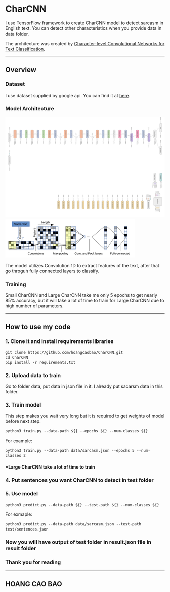# CharCNN

I use TensorFlow framework to create CharCNN model to detect sarcasm in English text. You can detect other characteristics when you provide data in data folder. 

The architecture was created by [Character-level Convolutional Networks for Text Classification](https://proceedings.neurips.cc/paper/2015/file/250cf8b51c773f3f8dc8b4be867a9a02-Paper.pdf).

---

## Overview

### Dataset
I use dataset supplied by google api. You can find it at [here](https://storage.googleapis.com/download.tensorflow.org/data/sarcasm.json).

### Model Architecture


![](image/CharCNN-architecture1.png)
![](image/CharCNN-architecture2.png)


The model utilizes Convolution 1D to extract features of the text, after that go throguh fully connected layers to classify.

### Training

Small CharCNN and Large CharCNN take me only 5 epochs to get nearly 85% accuracy, but it will take a lot of time to train for Large CharCNN due to high number of parameters.

---
## How to use my code

### 1. Clone it and install requirements libraries

```
git clone https://github.com/hoangcaobao/CharCNN.git
cd CharCNN
pip install -r requirements.txt
```

### 2. Upload data to train
Go to folder data, put data in json file in it. I already put sacarsm data in this folder.

### 3. Train model
This step makes you wait very long but it is required to get weights of model before next step.
```
python3 train.py --data-path ${} --epochs ${} --num-classes ${}
```
For example:
```
python3 train.py --data-path data/sarcasm.json --epochs 5 --num-classes 2
```
#### *Large CharCNN take a lot of time to train

### 4. Put sentences you want CharCNN to detect in test folder

### 5. Use model
```
python3 predict.py --data-path ${} --test-path ${} --num-classes ${}
```
For exmaple:
```
python3 predict.py --data-path data/sarcasm.json --test-path test/sentences.json 
```
### Now you will have output of test folder in result.json file in result folder

### Thank you for reading

---
## HOANG CAO BAO


